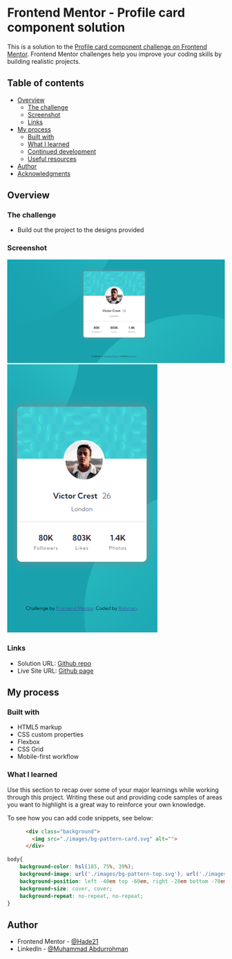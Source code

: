 # Frontend Mentor - Profile card component solution

This is a solution to the [Profile card component challenge on Frontend Mentor](https://www.frontendmentor.io/challenges/profile-card-component-cfArpWshJ). Frontend Mentor challenges help you improve your coding skills by building realistic projects. 

## Table of contents

- [Overview](#overview)
  - [The challenge](#the-challenge)
  - [Screenshot](#screenshot)
  - [Links](#links)
- [My process](#my-process)
  - [Built with](#built-with)
  - [What I learned](#what-i-learned)
  - [Continued development](#continued-development)
  - [Useful resources](#useful-resources)
- [Author](#author)
- [Acknowledgments](#acknowledgments)

## Overview

### The challenge

- Build out the project to the designs provided

### Screenshot

![Desktop](./images/Screenshot-desktop.png)
![Mobile](./images/Screenshot-mobile.png)


### Links

- Solution URL: [Github repo](https://github.com/Hade21/profile-card-component)
- Live Site URL: [Github page](https://hade21.github.io/profile-card-component)

## My process

### Built with

- HTML5 markup
- CSS custom properties
- Flexbox
- CSS Grid
- Mobile-first workflow

### What I learned

Use this section to recap over some of your major learnings while working through this project. Writing these out and providing code samples of areas you want to highlight is a great way to reinforce your own knowledge.

To see how you can add code snippets, see below:

```html
      <div class="background">
        <img src="./images/bg-pattern-card.svg" alt="">
      </div>
```
```css
body{
    background-color: hsl(185, 75%, 39%);
    background-image: url('./images/bg-pattern-top.svg'), url('./images/bg-pattern-bottom.svg');
    background-position: left -40em top -60em, right -28em bottom -70em;
    background-size: cover, cover;
    background-repeat: no-repeat, no-repeat;
}
```

## Author

- Frontend Mentor - [@Hade21](https://www.frontendmentor.io/profile/hade21)
- LinkedIn - [@Muhammad Abdurrohman](https://www.linkedin.com/in/muhammad-a-589675141/)
